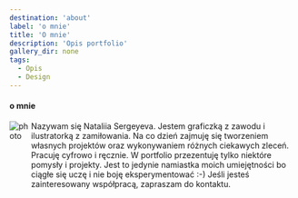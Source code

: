 ```yaml
---
destination: 'about'
label: 'o mnie'
title: 'O mnie'
description: 'Opis portfolio'
gallery_dir: none
tags:
  - Opis
  - Design
---
```


#### o mnie

<div style="display: flex;">
    <div style="float: left">
        <img src="/Портрет_.jpg" alt="photo" max-width="30%">
    </div>
    <div>
        Nazywam się Nataliia Sergeyeva. Jestem graficzką z zawodu i ilustratorką z zamiłowania. 
        Na co dzień zajmuję się tworzeniem własnych projektów oraz wykonywaniem różnych ciekawych zleceń. Pracuję cyfrowo i ręcznie.
        W portfolio przezentuję tylko niektóre pomysły i projekty. Jest to jedynie namiastka moich umiejętności bo ciągłe się uczę i nie boję eksperymentować :-)
        Jeśli jesteś zainteresowany współpracą, zapraszam do kontaktu.
    </div>
</div>

